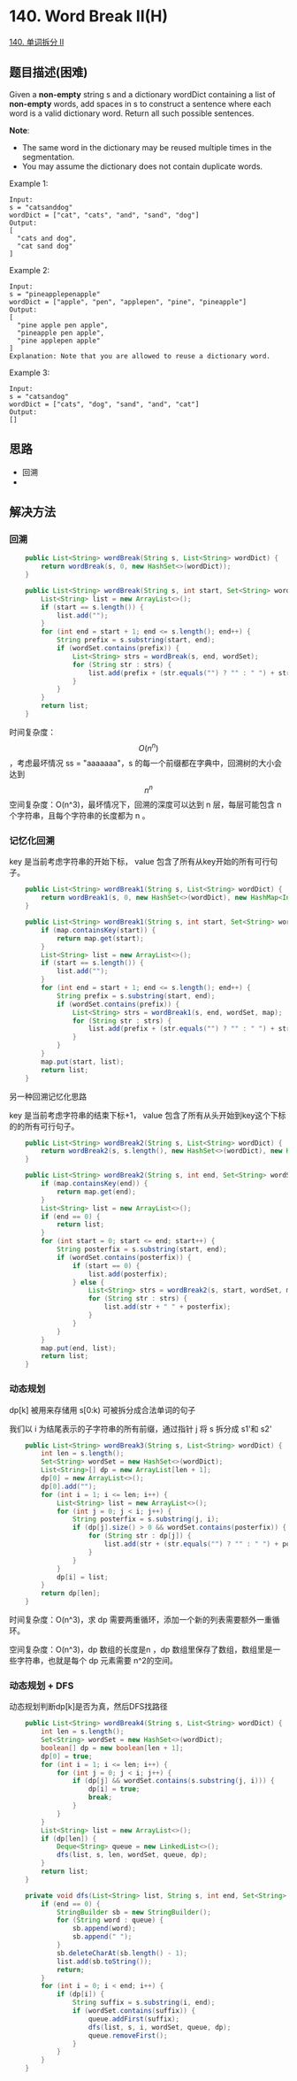 # 140. Word Break II(H)


[140. 单词拆分 II](https://leetcode-cn.com/problems/word-break-ii/)


## 题目描述(困难)

Given a **non-empty** string s and a dictionary wordDict containing a list of **non-empty** words, add spaces in s to construct a sentence where each word is a valid dictionary word. Return all such possible sentences.

**Note**:

- The same word in the dictionary may be reused multiple times in the segmentation.
- You may assume the dictionary does not contain duplicate words.

Example 1:
```
Input:
s = "catsanddog"
wordDict = ["cat", "cats", "and", "sand", "dog"]
Output:
[
  "cats and dog",
  "cat sand dog"
]
```
Example 2:
```
Input:
s = "pineapplepenapple"
wordDict = ["apple", "pen", "applepen", "pine", "pineapple"]
Output:
[
  "pine apple pen apple",
  "pineapple pen apple",
  "pine applepen apple"
]
Explanation: Note that you are allowed to reuse a dictionary word.
```
Example 3:
```
Input:
s = "catsandog"
wordDict = ["cats", "dog", "sand", "and", "cat"]
Output:
[]
```

## 思路

- 回溯
- 

## 解决方法



### 回溯

```java
    public List<String> wordBreak(String s, List<String> wordDict) {
        return wordBreak(s, 0, new HashSet<>(wordDict));
    }

    public List<String> wordBreak(String s, int start, Set<String> wordSet) {
        List<String> list = new ArrayList<>();
        if (start == s.length()) {
            list.add("");
        }
        for (int end = start + 1; end <= s.length(); end++) {
            String prefix = s.substring(start, end);
            if (wordSet.contains(prefix)) {
                List<String> strs = wordBreak(s, end, wordSet);
                for (String str : strs) {
                    list.add(prefix + (str.equals("") ? "" : " ") + str);
                }
            }
        }
        return list;
    }
```

时间复杂度：$$O(n^n)$$，考虑最坏情况 ss = "aaaaaaa"，s 的每一个前缀都在字典中，回溯树的大小会达到 $$ n^n $$
空间复杂度：O(n^3)，最坏情况下，回溯的深度可以达到 n 层，每层可能包含 n 个字符串，且每个字符串的长度都为 n 。

### 记忆化回溯

key 是当前考虑字符串的开始下标， value 包含了所有从key开始的所有可行句子。

```java
    public List<String> wordBreak1(String s, List<String> wordDict) {
        return wordBreak1(s, 0, new HashSet<>(wordDict), new HashMap<Integer, List<String>>());
    }

    public List<String> wordBreak1(String s, int start, Set<String> wordSet, Map<Integer, List<String>> map) {
        if (map.containsKey(start)) {
            return map.get(start);
        }
        List<String> list = new ArrayList<>();
        if (start == s.length()) {
            list.add("");
        }
        for (int end = start + 1; end <= s.length(); end++) {
            String prefix = s.substring(start, end);
            if (wordSet.contains(prefix)) {
                List<String> strs = wordBreak1(s, end, wordSet, map);
                for (String str : strs) {
                    list.add(prefix + (str.equals("") ? "" : " ") + str);
                }
            }
        }
        map.put(start, list);
        return list;
    }
```


另一种回溯记忆化思路

key 是当前考虑字符串的结束下标+1， value 包含了所有从头开始到key这个下标的的所有可行句子。


```java
    public List<String> wordBreak2(String s, List<String> wordDict) {
        return wordBreak2(s, s.length(), new HashSet<>(wordDict), new HashMap<Integer, List<String>>());
    }

    public List<String> wordBreak2(String s, int end, Set<String> wordSet, Map<Integer, List<String>> map) {
        if (map.containsKey(end)) {
            return map.get(end);
        }
        List<String> list = new ArrayList<>();
        if (end == 0) {
            return list;
        }
        for (int start = 0; start <= end; start++) {
            String posterfix = s.substring(start, end);
            if (wordSet.contains(posterfix)) {
                if (start == 0) {
                    list.add(posterfix);
                } else {
                    List<String> strs = wordBreak2(s, start, wordSet, map);
                    for (String str : strs) {
                        list.add(str + " " + posterfix);
                    }
                }
            }
        }
        map.put(end, list);
        return list;
    }
```


### 动态规划

dp[k] 被用来存储用 s[0:k) 可被拆分成合法单词的句子

我们以 i 为结尾表示的子字符串的所有前缀，通过指针 j 将 s 拆分成 s1'和 s2'
  

```java
    public List<String> wordBreak3(String s, List<String> wordDict) {
        int len = s.length();
        Set<String> wordSet = new HashSet<>(wordDict);
        List<String>[] dp = new ArrayList[len + 1];
        dp[0] = new ArrayList<>();
        dp[0].add("");
        for (int i = 1; i <= len; i++) {
            List<String> list = new ArrayList<>();
            for (int j = 0; j < i; j++) {
                String posterfix = s.substring(j, i);
                if (dp[j].size() > 0 && wordSet.contains(posterfix)) {
                    for (String str : dp[j]) {
                        list.add(str + (str.equals("") ? "" : " ") + posterfix);
                    }
                }
            }
            dp[i] = list;
        }
        return dp[len];
    }
```
时间复杂度：O(n^3)，求 dp 需要两重循环，添加一个新的列表需要额外一重循环。

空间复杂度：O(n^3)，dp 数组的长度是n ，dp 数组里保存了数组，数组里是一些字符串，也就是每个 dp 元素需要 n^2的空间。

### 动态规划 + DFS

动态规划判断dp[k]是否为真，然后DFS找路径

```java
    public List<String> wordBreak4(String s, List<String> wordDict) {
        int len = s.length();
        Set<String> wordSet = new HashSet<>(wordDict);
        boolean[] dp = new boolean[len + 1];
        dp[0] = true;
        for (int i = 1; i <= len; i++) {
            for (int j = 0; j < i; j++) {
                if (dp[j] && wordSet.contains(s.substring(j, i))) {
                    dp[i] = true;
                    break;
                }
            }
        }
        List<String> list = new ArrayList<>();
        if (dp[len]) {
            Deque<String> queue = new LinkedList<>();
            dfs(list, s, len, wordSet, queue, dp);
        }
        return list;
    }

    private void dfs(List<String> list, String s, int end, Set<String> wordSet, Deque<String> queue, boolean[] dp) {
        if (end == 0) {
            StringBuilder sb = new StringBuilder();
            for (String word : queue) {
                sb.append(word);
                sb.append(" ");
            }
            sb.deleteCharAt(sb.length() - 1);
            list.add(sb.toString());
            return;
        }
        for (int i = 0; i < end; i++) {
            if (dp[i]) {
                String suffix = s.substring(i, end);
                if (wordSet.contains(suffix)) {
                    queue.addFirst(suffix);
                    dfs(list, s, i, wordSet, queue, dp);
                    queue.removeFirst();
                }
            }
        }
    }
```